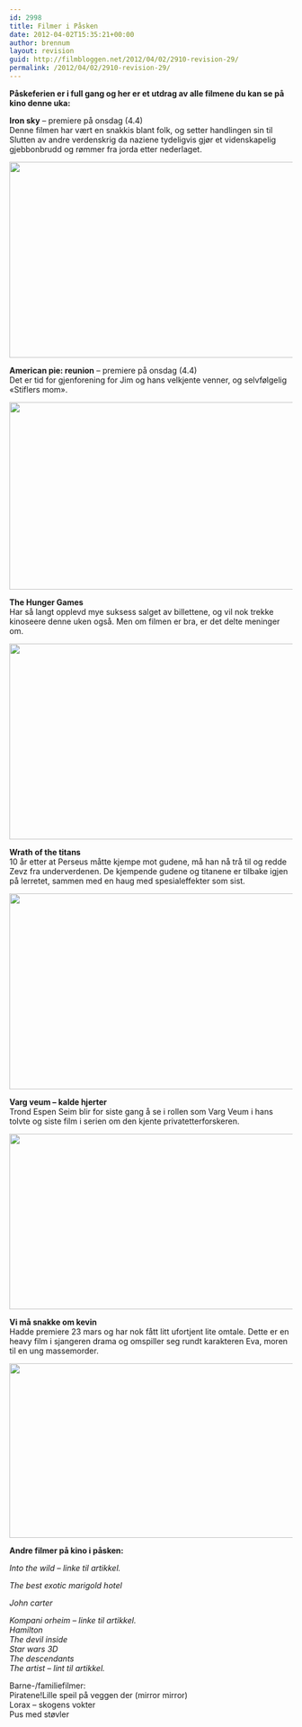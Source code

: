 ```yaml
---
id: 2998
title: Filmer i Påsken
date: 2012-04-02T15:35:21+00:00
author: brennum
layout: revision
guid: http://filmbloggen.net/2012/04/02/2910-revision-29/
permalink: /2012/04/02/2910-revision-29/
---
```

**Påskeferien er i full gang og her er et utdrag av alle filmene du kan se på kino denne uka:** 

**Iron sky** &#8211; premiere på onsdag (4.4)  
Denne filmen har vært en snakkis blant folk, og setter handlingen sin til Slutten av andre verdenskrig da naziene tydeligvis gjør et videnskapelig gjebbonbrudd og rømmer fra jorda etter nederlaget.

<a href="http://filmbloggen.net/?attachment_id=2987" rel="attachment wp-att-2987"><img class="alignnone size-large wp-image-2987" src="http://filmbloggen.net/wp-content/uploads//2012/04/Iron-Sky-5-620x348.jpg" alt="" width="620" height="348" /></a>

**American pie: reunion** &#8211; premiere på onsdag (4.4)  
Det er tid for gjenforening for Jim og hans velkjente venner, og selvfølgelig &laquo;Stiflers mom&raquo;.

<a href="http://filmbloggen.net/?attachment_id=2988" rel="attachment wp-att-2988"><img class="alignnone size-large wp-image-2988" src="http://filmbloggen.net/wp-content/uploads//2012/04/american_reunion_5-620x333.jpg" alt="" width="620" height="333" /></a>

**The Hunger Games**  
Har så langt opplevd mye suksess salget av billettene, og vil nok trekke kinoseere denne uken også. Men om filmen er bra, er det delte meninger om.

<a href="http://filmbloggen.net/?attachment_id=2989" rel="attachment wp-att-2989"><img class="alignnone size-large wp-image-2989" src="http://filmbloggen.net/wp-content/uploads//2012/04/The-Hunger-Games-bilde-4-620x348.jpg" alt="" width="620" height="348" /></a>

**Wrath of the titans**  
10 år etter at Perseus måtte kjempe mot gudene, må han nå trå til og redde Zevz fra underverdenen. De kjempende gudene og titanene er tilbake igjen på lerretet, sammen med en haug med spesialeffekter som sist.

<a href="http://filmbloggen.net/?attachment_id=2990" rel="attachment wp-att-2990"><img class="alignnone size-large wp-image-2990" src="http://filmbloggen.net/wp-content/uploads//2012/04/wrath-of-the-titans-whysoblu.com-9-1024x576-620x348.jpg" alt="" width="620" height="348" /></a>

**Varg veum &#8211; kalde hjerter**  
Trond Espen Seim blir for siste gang å se i rollen som Varg Veum i hans tolvte og siste film i serien om den kjente privatetterforskeren.

<a href="http://filmbloggen.net/?attachment_id=2991" rel="attachment wp-att-2991"><img class="alignnone size-large wp-image-2991" src="http://filmbloggen.net/wp-content/uploads//2012/04/Varg-Veum-%E2%80%93-Kalde-hjerter-Kopi-620x312.jpg" alt="" width="620" height="312" /></a>

**Vi må snakke om kevin**  
Hadde premiere 23 mars og har nok fått litt ufortjent lite omtale. Dette er en heavy film i sjangeren drama og omspiller seg rundt karakteren Eva, moren til en ung massemorder.

<a href="http://filmbloggen.net/?attachment_id=2992" rel="attachment wp-att-2992"><img class="alignnone size-large wp-image-2992" src="http://filmbloggen.net/wp-content/uploads//2012/04/We-Need-to-Talk-About-Kevin-620x310.jpg" alt="" width="620" height="310" /></a>

**Andre filmer på kino i påsken:**

_Into the wild &#8211; linke til artikkel._

_The best exotic marigold hotel_

_John carter_

_Kompani orheim &#8211; linke til artikkel._  
 _Hamilton_  
 _The devil inside_  
 _Star wars 3D_  
 _The descendants_  
 _The artist &#8211; lint til artikkel._

Barne-/familiefilmer:  
Piratene!Lille speil på veggen der (mirror mirror)  
Lorax &#8211; skogens vokter  
Pus med støvler

&nbsp;

&nbsp;